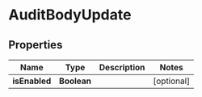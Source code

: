 # AuditBodyUpdate

## Properties
Name | Type | Description | Notes
------------ | ------------- | ------------- | -------------
**isEnabled** | **Boolean** |  |  [optional]
